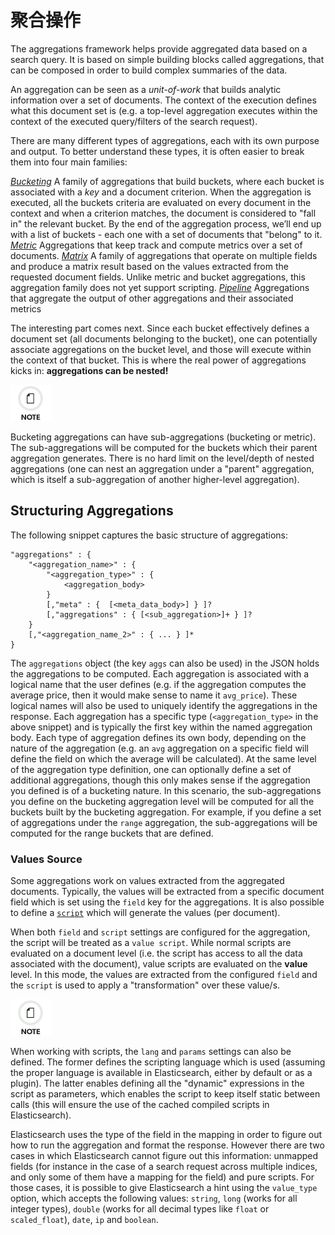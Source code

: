 # 聚合操作

The aggregations framework helps provide aggregated data based on a search query. It is based on simple building blocks called aggregations, that can be composed in order to build complex summaries of the data.

An aggregation can be seen as a _unit-of-work_ that builds analytic information over a set of documents. The context of the execution defines what this document set is (e.g. a top-level aggregation executes within the context of the executed query/filters of the search request).

There are many different types of aggregations, each with its own purpose and output. To better understand these types, it is often easier to break them into four main families:

[_Bucketing_](search-aggregations-bucket.html "Bucket Aggregations")
     A family of aggregations that build buckets, where each bucket is associated with a _key_ and a document criterion. When the aggregation is executed, all the buckets criteria are evaluated on every document in the context and when a criterion matches, the document is considered to "fall in" the relevant bucket. By the end of the aggregation process, we’ll end up with a list of buckets - each one with a set of documents that "belong" to it. 
[_Metric_](search-aggregations-metrics.html "Metrics Aggregations")
     Aggregations that keep track and compute metrics over a set of documents. 
[_Matrix_](search-aggregations-matrix.html "Matrix Aggregations")
     A family of aggregations that operate on multiple fields and produce a matrix result based on the values extracted from the requested document fields. Unlike metric and bucket aggregations, this aggregation family does not yet support scripting. 
[_Pipeline_](search-aggregations-pipeline.html "Pipeline Aggregations")
     Aggregations that aggregate the output of other aggregations and their associated metrics 

The interesting part comes next. Since each bucket effectively defines a document set (all documents belonging to the bucket), one can potentially associate aggregations on the bucket level, and those will execute within the context of that bucket. This is where the real power of aggregations kicks in: **aggregations can be nested!**

![Note](images/icons/note.png)

Bucketing aggregations can have sub-aggregations (bucketing or metric). The sub-aggregations will be computed for the buckets which their parent aggregation generates. There is no hard limit on the level/depth of nested aggregations (one can nest an aggregation under a "parent" aggregation, which is itself a sub-aggregation of another higher-level aggregation).

## Structuring Aggregations

The following snippet captures the basic structure of aggregations:
    
    
    "aggregations" : {
        "<aggregation_name>" : {
            "<aggregation_type>" : {
                <aggregation_body>
            }
            [,"meta" : {  [<meta_data_body>] } ]?
            [,"aggregations" : { [<sub_aggregation>]+ } ]?
        }
        [,"<aggregation_name_2>" : { ... } ]*
    }

The `aggregations` object (the key `aggs` can also be used) in the JSON holds the aggregations to be computed. Each aggregation is associated with a logical name that the user defines (e.g. if the aggregation computes the average price, then it would make sense to name it `avg_price`). These logical names will also be used to uniquely identify the aggregations in the response. Each aggregation has a specific type (`<aggregation_type>` in the above snippet) and is typically the first key within the named aggregation body. Each type of aggregation defines its own body, depending on the nature of the aggregation (e.g. an `avg` aggregation on a specific field will define the field on which the average will be calculated). At the same level of the aggregation type definition, one can optionally define a set of additional aggregations, though this only makes sense if the aggregation you defined is of a bucketing nature. In this scenario, the sub-aggregations you define on the bucketing aggregation level will be computed for all the buckets built by the bucketing aggregation. For example, if you define a set of aggregations under the `range` aggregation, the sub-aggregations will be computed for the range buckets that are defined.

### Values Source

Some aggregations work on values extracted from the aggregated documents. Typically, the values will be extracted from a specific document field which is set using the `field` key for the aggregations. It is also possible to define a [`script`](modules-scripting.html "Scripting") which will generate the values (per document).

When both `field` and `script` settings are configured for the aggregation, the script will be treated as a `value script`. While normal scripts are evaluated on a document level (i.e. the script has access to all the data associated with the document), value scripts are evaluated on the **value** level. In this mode, the values are extracted from the configured `field` and the `script` is used to apply a "transformation" over these value/s.

![Note](images/icons/note.png)

When working with scripts, the `lang` and `params` settings can also be defined. The former defines the scripting language which is used (assuming the proper language is available in Elasticsearch, either by default or as a plugin). The latter enables defining all the "dynamic" expressions in the script as parameters, which enables the script to keep itself static between calls (this will ensure the use of the cached compiled scripts in Elasticsearch).

Elasticsearch uses the type of the field in the mapping in order to figure out how to run the aggregation and format the response. However there are two cases in which Elasticsearch cannot figure out this information: unmapped fields (for instance in the case of a search request across multiple indices, and only some of them have a mapping for the field) and pure scripts. For those cases, it is possible to give Elasticsearch a hint using the `value_type` option, which accepts the following values: `string`, `long` (works for all integer types), `double` (works for all decimal types like `float` or `scaled_float`), `date`, `ip` and `boolean`.
